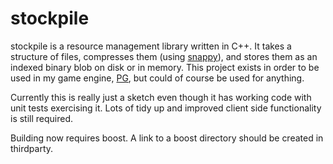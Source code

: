 # stockpile

stockpile is a resource management library written in C++. It takes a structure of files, compresses them (using [snappy](https://github.com/google/snappy)), and stores them as an indexed binary blob on disk or in memory. This project exists in order to be used in my game engine, [PG](https://github.com/mcdreamer/PG), but could of course be used for anything.

Currently this is really just a sketch even though it has working code with unit tests exercising it. Lots of tidy up and improved client side functionality is still required.

Building now requires boost. A link to a boost directory should be created in thirdparty.